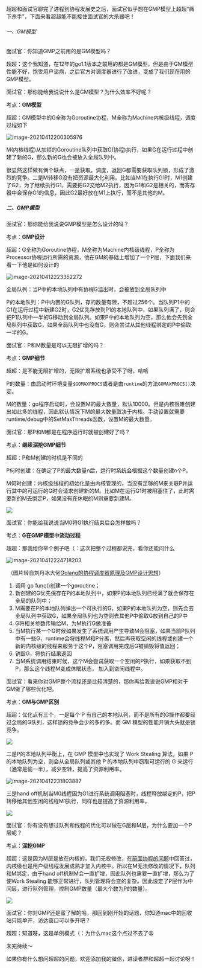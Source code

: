 超超和面试官聊完了进程到协程发展史之后，面试官似乎想在GMP模型上超超“痛下杀手”，下面来看超超能不能接住面试官的大杀器吧！

###### 一、GM模型

面试官：你知道GMP之前用的是GM模型吗？

超超：这个我知道，在12年的go1.1版本之前用的都是GM模型，但是由于GM模型性能不好，饱受用户诟病，之后官方对调度器进行了改进，变成了我们现在用的GMP模型。



面试官：那你能给我说说什么是GM模型？为什么效率不好呢？

考点：**GM模型**

超超：GM模型中的G全称为Goroutine协程，M全称为Machine内核级线程，调度过程如下

![image-20210412200305976](Limage-20210412200305976.png)

M(内核线程)从加锁的Goroutine队列中获取G(协程)执行，如果G在运行过程中创建了新的G，那么新的G也会被放入全局队列中。

很显然这样做有俩个缺点，一是获取，调度，返回G都需要获取队列锁，形成了激烈的竞争。二是M转移G没有把资源最大化利用。比如当M1在执行G1时，M1创建了G2，为了继续执行G1，需要把G2交给M2执行，因为G1和G2是相关的，而寄存器中会保存G1的信息，因此G2最好放在M1上执行，而不是其他的M。



##### 二、GMP模型

面试官：那你能给我说说GMP模型是怎么设计的吗？

考点：**GMP设计**

超超：G全称为Goroutine协程，M全称为Machine内核级线程，P全称为Processor协程运行所需的资源，他在GM的基础上增加了一个P层，下面我们来看一下他是如何设计的

![image-20210412223352272](Limage-20210412223352272.png)



全局队列：当P中的本地队列中有协程G溢出时，会被放到全局队列中

P的本地队列：P中内置的G队列，存的数量有限，不超过256个。当队列P1中的G1在运行过程中新建G2时，G2优先存放到P1的本地队列中，如果队列满了，则会把P1队列中一半的G移动到全局队列。如果P中的本地队列为空，那么他会先到全局队列中获取G，如果全局队列中也没有G，则会尝试从其他线程绑定的P中偷取一半的G。



面试官：P和M数量是可以无限扩增的吗？

考点：**GMP细节**

超超：是不能无限扩增的，无限扩增系统也承受不了呀，哈哈

P的数量：由启动时环境变量`$GOMAXPROCS`或者是由`runtime`的方法`GOMAXPROCS()`决定。

M的数量：go程序启动时，会设置M的最大数量，默认10000。但是内核很难创建出如此多的线程，因此默认情况下M的最大数量取决于内核。手动设置就需要runtime/debug中的SetMaxThreads函数，设置M的最大数量。



面试官：那P和M都是在程序运行时就被创建好了吗？

考点：**继续深挖GMP细节**

超超：P和M创建的时机是不同的

P何时创建：在确定了P的最大数量n后，运行时系统会根据这个数量创建n个P。

M何时创建：内核级线程的初始化是由内核管理的，当没有足够的M来关联P并运行其中的可运行的G时会请求创建新的M。比如M在运行G1时被阻塞住了，此时需要新的M去绑定P，如果没有在休眠的M则需要新建M。

![](Limage-20210413131143510.png)



面试官：你能给我说说当M0将G1执行结束后会怎样做吗？

考点：**G在GMP模型中流动过程**

超超：那我给你举个例子吧（：这次把整个过程都说完，看你还能问什么

![image-20210412224718203](Limage-20210412224718203.png)

​												（图片转自刘丹冰大佬[Golang的协程调度器原理及GMP设计思想](https://www.kancloud.cn/aceld/golang/1958305#4_259)）

1. 调用 go func()创建一个goroutine；
2. 新创建的G优先保存在P的本地队列中，如果P的本地队列已经满了就会保存在全局的队列中；
3. M需要在P的本地队列弹出一个可执行的G，如果P的本地队列为空，则先会去全局队列中获取G，如果全局队列也为空则去其他P中偷取G放到自己的P中
4. G将相关参数传输给M，为M执行G做准备
5. 当M执行某一个G时候如果发生了系统调用产生导致M会阻塞，如果当前P队列中有一些G，runtime会将线程M和P分离，然后再获取空闲的线程或创建一个新的内核级的线程来服务于这个P，阻塞调用完成后G被销毁将值返回；
6. 销毁G，将执行结果返回
7. 当M系统调用结束时候，这个M会尝试获取一个空闲的P执行，如果获取不到P，那么这个线程M变成休眠状态， 加入到空闲线程中。



面试官：看来你对GMP整个流程还是比较清楚的，那你再给我说说GMP相对于GM做了哪些优化吧。

考点：**GM与GMP区别**

超超：优化点有三个，一是每个 P 有自己的本地队列，而不是所有的G操作都要经过全局的G队列，这样锁的竞争会少的多的多。而 GM 模型的性能开销大头就是锁竞争。

![](Limage-20210413130138887.png)

二是P的本地队列平衡上，在 GMP 模型中也实现了 Work Stealing 算法，如果 P 的本地队列为空，则会从全局队列或其他 P 的本地队列中窃取可运行的 G 来运行（通常是偷一半），减少空转，提高了资源利用率。

![image-20210412231803887](Limage-20210412231803887.png)

三是hand off机制当M0线程因为G1进行系统调用阻塞时，线程释放绑定的P，把P转移给其他空闲的线程M1执行，同样也是提高了资源利用率。

![](image-20210412231825328.png)



面试官：你有没有想过队列和线程的优化可以做在G层和M层，为什么要加一个P层呢？

考点：**深挖GMP**

超超：这是因为M层是放在内核的，我们无权修改，在[前面协程的问题](https://mp.weixin.qq.com/s/VUERW8_4mi-7rtntlfW0_A)中回答过，内核级也是用户级线程发展成熟才加入内核中。所以在M无法修改的情况下，队列和M绑定，由于hand off机制M会一直扩增，因此队列也需要一直扩增，那么为了使Work Stealing 能够正常进行，队列管理将会变的复杂。因此设定了P层作为中间层，进行队列管理，控制GMP数量（最大个数为P的数量）。

![](Limage-20210413125921471.png)



面试官：你对GMP还是蛮了解的哈，那回到刚开始的话题，你知道mac中的回收站只能单开，访达窗口可以多开吧？

超超：知道呀，这是单例模式（：为什么mac这个点过不去了😫



未完待续～







如果你有什么想问超超的问题，欢迎添加我的微信，进读者群和超超一起讨论呀！

